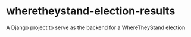 # wheretheystand-election-results
 A Django project to serve as the backend for a WhereTheyStand election
